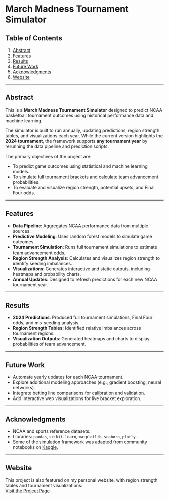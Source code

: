 # March Madness Tournament Simulator

## Table of Contents
1. [Abstract](#abstract)
2. [Features](#features)
3. [Results](#results)
4. [Future Work](#future-work)
5. [Acknowledgments](#acknowledgments)
6. [Website](#website)

---

## Abstract
This is a **March Madness Tournament Simulator** designed to predict NCAA basketball tournament outcomes using historical performance data and machine learning.  

The simulator is built to run annually, updating predictions, region strength tables, and visualizations each year. While the current version highlights the **2024 tournament**, the framework supports **any tournament year** by rerunning the data pipeline and prediction scripts.  

The primary objectives of the project are:  
- To predict game outcomes using statistical and machine learning models.  
- To simulate full tournament brackets and calculate team advancement probabilities.  
- To evaluate and visualize region strength, potential upsets, and Final Four odds.  

---

## Features
- **Data Pipeline**: Aggregates NCAA performance data from multiple sources.  
- **Predictive Modeling**: Uses random forest models to simulate game outcomes.  
- **Tournament Simulation**: Runs full tournament simulations to estimate team advancement odds.  
- **Region Strength Analysis**: Calculates and visualizes region strength to identify seeding imbalances.  
- **Visualizations**: Generates interactive and static outputs, including heatmaps and probability charts.  
- **Annual Updates**: Designed to refresh predictions for each new NCAA tournament year.  

---

## Results
- **2024 Predictions**: Produced full tournament simulations, Final Four odds, and mis-seeding analysis.  
- **Region Strength Tables**: Identified relative imbalances across tournament regions.  
- **Visualization Outputs**: Generated heatmaps and charts to display probabilities of team advancement.  

---

## Future Work
- Automate yearly updates for each NCAA tournament.  
- Explore additional modeling approaches (e.g., gradient boosting, neural networks).  
- Integrate betting line comparisons for calibration and validation.  
- Add interactive web visualizations for live bracket exploration.  

---

## Acknowledgments
- NCAA and sports reference datasets.  
- Libraries: `pandas`, `scikit-learn`, `matplotlib`, `seaborn`, `plotly`.
- Some of the simulation framework was adapted from community notebooks on [Kaggle](https://www.kaggle.com/code/lennarthaupts/simulate-n-brackets).  

---

## Website
This project is also featured on my personal website, with region strength tables and tournament visualizations:  
[Visit the Project Page](https://txcwalker.github.io/projects/marchmadness/)


